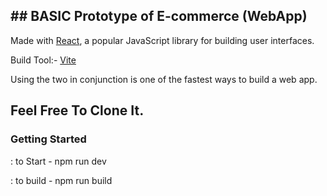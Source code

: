 ## ## BASIC Prototype of E-commerce (WebApp)

Made with [React](https://reactjs.org/), a popular JavaScript library for building user interfaces.

Build Tool:- [Vite](https://vitejs.dev/) 

Using the two in conjunction is one of the fastest ways to build a web app.

## Feel Free To Clone It.
### Getting Started

: to Start - npm run dev 

: to build - npm run build
